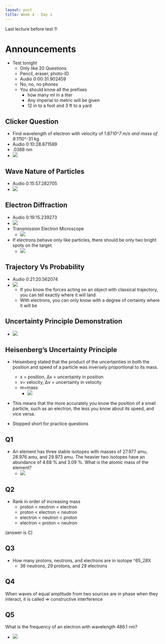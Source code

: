 ```yaml
---
layout: post
title: Week 4 - Day 1
---
```


Last lecture before test 1!

# Announcements

+ Test tonight
  + Only like 20 Questions
  + Pencil, eraser, photo-ID
  + Audio 0:00:31.902459
  + No, no, no phones
  + You should know all the prefixes
    + how many ml in a liter
    + Any imperial to metric will be given
    + 12 in to a foot and 3 ft to a yard

## Clicker Question

+ Find wavelength of electron with velocity of 1.87*10^7 m/s and mass of 9.11*10^-31 kg
+ Audio 0:10:28.871589
+ .0388 nm
+ ![](../../../assets/2016-09-07-week-4-day-1-0a1c8.png)

## Wave Nature of Particles

+ Audio 0:15:57.282705
+ ![](../../../assets/2016-09-02-week-3-day-3-82d87.png)

## Electron Diffraction

+ Audio 0:19:15.239273
+ ![](../../../assets/2016-09-02-week-3-day-3-3b5ae.png)
+ Transmission Electron Microscope
  + ![](../../../assets/2016-09-02-week-3-day-3-f97f0.png)
+ If electrons behave only like particles, there should be only two bright spots on the target.
  + ![](../../../assets/2016-09-02-week-3-day-3-ce383.png)

## Trajectory Vs Probability

+ Audio 0:21:20.562074
+ ![](../../../assets/2016-09-07-week-4-day-1-35a6e.png)
  + If you know the forces acting on an object with classical trajectory, you can tell exactly where it will land
  + With electrons, you can only know with a degree of certainty where it will be

## Uncertainty Principle Demonstration

+ ![](../../../assets/2016-09-07-week-4-day-1-c39ba.png)

## Heisenberg’s Uncertainty Principle

+ Heisenberg stated that the product of the uncertainties in both the position and speed of a particle was inversely proportional to its mass.
  + x = position, Δx = uncertainty in position
  + v= velocity, Δv = uncertainty in velocity
  + m=mass
    + ![](../../../assets/2016-09-07-week-4-day-1-0243d.png)
+ This means that the more accurately you know the position of a small particle, such as an electron, the less you know about its speed, and vice versa.

+ Stopped short for practice questions

## Q1

+ An element has three stable isotopes with masses of 27.977 amu, 28.976 amu, and 29.973 amu. The heavier two isotopes have an abundance of 4.68 % and 3.09 %. What is the atomic mass of the element?
  + ![](../../../assets/2016-09-07-week-4-day-1-e51b5.png)

## Q2

+ Rank in order of increasing mass
  + proton < neutron < electron
  + proton < electron < neutron
  + electron < neutron < proton
  + electron < proton < neutron

(answer is C)

## Q3

+ How many protons, neutrons, and electrons are in isotope ^65_28X
  + 36 neutrons, 29 protons, and 29 electrons

## Q4

When waves of equal amplitude from two sources are in phase when they interact, it is called => constructive interference

## Q5

What is the frequency of an electron with wavelength 486.1 nm?
  + ![](../../../assets/2016-09-07-week-4-day-1-ff6a6.png)

